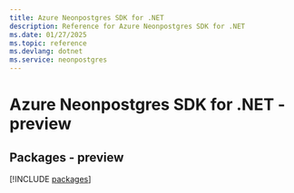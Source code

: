 ```yaml
---
title: Azure Neonpostgres SDK for .NET
description: Reference for Azure Neonpostgres SDK for .NET
ms.date: 01/27/2025
ms.topic: reference
ms.devlang: dotnet
ms.service: neonpostgres
---
```

# Azure Neonpostgres SDK for .NET - preview
## Packages - preview
[!INCLUDE [packages](neonpostgres-index.md)]
